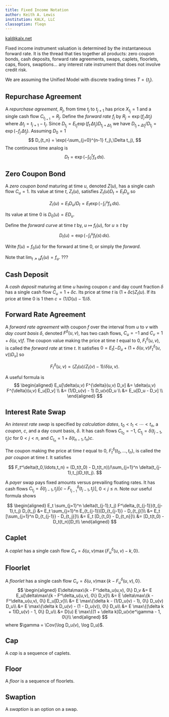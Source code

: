 ```yaml
---
title: Fixed Income Notation
author: Keith A. Lewis
institution: KALX, LLC
classoption: fleqn
---
```

<div id="kalx"><a href="mailto:kal@kalx.net">kal@kalx.net</a></div>

Fixed income instrument valuation is determined by the instantaneous
forward rate. It is the thread that ties together all products: zero
coupon bonds, cash deposits, forward rate agreements, swaps, caplets,
floorlets, caps, floors, swaptions... any interest rate instrument that
does not involve credit risk.

We are assuming the Unified Model with discrete trading times $T = \{t_j\}$.

## Repurchase Agreement

A _repurchase agreement_, $R_j$, from time $t_j$ to $t_{j+1}$ has price $X_{t_j} = 1$
and a single cash flow $C_{t_{j+1}} = R_j$. Define the _forward rate_
$f_j$ by $R_j = \exp(f_j\,\Delta t_j)$ where $\Delta t_j = t_{j+1} - t_j$.
Since $D_{t_j} = E_{t_j} \exp(f_t\,\Delta t_j)D_{t_j + \Delta t_j}$ we have
$D_{t_j + \Delta t_j}/D_{t_j} = \exp(-f_j\,\Delta t_j)$.  Assuming $D_0 = 1$
$$
D_{t_n} = \exp(-\sum_{j=0}^{n-1} f_j\,\Delta t_j),
$$
The continuous time analog is
$$
D_t = \exp(-\int_0^t f_s\,ds).
$$

## Zero Coupon Bond

A _zero coupon bond_ maturing at time $u$, denoted $Z(u)$, has a
single cash flow $C_u = 1$.  Its value at time $t$, $Z_t(u)$, satisfies
$Z_t(u)D_t = E_t D_u$ so

$$
Z_t(u) = E_t D_u/D_t = E_t \exp(-\int_t^u f_s\,ds).
$$

Its value at time $0$ is $D_0(u) = E D_u$.

Define the _forward curve_ at time $t$ by, $u\mapsto f_t(u)$,
for $u\ge t$ by 
$$
D_t(u) = \exp(-\int_t^u f_t(s)\,ds).
$$

Write $f(u) = f_0(u)$ for the forward at time 0, or simply the _forward_.

Note that $\lim_{t\nearrow u}f_t(u) = f_u$. ???

## Cash Deposit

A _cash deposit_ maturing at time $u$ having coupon $c$ and day count
fraction $\delta$ has a single cash flow $C_u = 1 + \delta c$. Its price
at time $t$ is $(1 + \delta c)Z_t(u)$. If its price at time 0 is 1 then
$c = (1/D(u) - 1)/\delta$.

## Forward Rate Agreement

A _forward rate agreement_ with coupon $f$ over the interval from $u$
to $v$ with _day count basis_ $\delta$, denoted $F^\delta(u,v)$, has
two cash flows, $C_u = -1$ and $C_v = 1 + \delta(u,v) f$.  The coupon
value making the price at time $t$ equal to 0, $F_t^\delta(u,v)$, is
called the _forward rate_ at time $t$.  It satisfies $0 = E_t[-D_u +
(1 + \delta(u,v)F_t^\delta(u,v))D_v]$ so

$$
F_t^\delta(u,v) = (Z_t(u)/Z_t(v) - 1)/\delta(u,v).
$$

A useful formula is
$$
\begin{aligned}
E_u[\delta(u,v) F^{\delta}(u,v) D_v] &= \delta(u,v) F^{\delta}(u,v) E_u[D_v] \\
	&= (1/D_u(v) - 1) D_u(v)D_u \\
	&= E_u[D_u - D_v] \\
\end{aligned}
$$

## Interest Rate Swap

An _interest rate swap_ is specified by _calculation dates_, $t_0 <
t_1 < \cdots < t_n$, a _coupon_, $c$, and a day count basis, $\delta$.
It has cash flows
$C_{t_0} = -1$,
$C_{t_j} = \delta(t_{j-1},t_j)c$ for $0 < j < n$, and
$C_{t_n} = 1 + \delta(t_{n-1},t_n)c$.

The coupon making the price at time $t$ equal to 0,
$F_t^\delta(t_0,\ldots,t_n)$, is called the _par coupon_ at time $t$.
It satisfies

$$
F_t^\delta(t_0,\ldots,t_n) = (D_t(t_0) - D_t(t_n))/\sum_{j=1}^n \delta(t_{j-1},t_j)D_t(t_j).
$$

A _payer_ swap pays fixed amounts versus prevailing floating rates. It has cash flows
$C_{t_j} = \delta(t_{j-1},t_j)[c - F^\delta_{t_{j-1}}(t_{j-1},t_j)]$, $0 < j \le n$.
Note our useful formula shows

$$
\begin{aligned}
E_t \sum_{j=1}^n \delta(t_{j-1},t_j) F^\delta_{t_{j-1}}(t_{j-1},t_j)  D_{t_j}
&= E_t \sum_{j=1}^n E_{t_{j-1}}[D_{t_{j-1}} - D_{t_j}]\\
&= E_t [\sum_{j=1}^n D_{t_{j-1}} - D_{t_j}]\\
&= E_t [D_{t_0} - D_{t_n}]\\
&= [D_t(t_0) - D_t(t_n)]D_t\\
\end{aligned}
$$


<!--
$\lim_{u\nearrow v} F_t(u,v) = f_t(v)$. ??? if $\delta(u,v) = v - u$.
-->

## Caplet

A _caplet_ has a single cash flow $C_v = \delta(u,v)\max\{F^\delta_u(u,v) - k, 0\}$.

## Floorlet

A _floorlet_ has a single cash flow $C_v = \delta(u,v)\max\{k - F^\delta_u(u,v), 0\}$.
$$
\begin{aligned}
E\delta\max\{k - F^\delta_u(u,v), 0\} D_v
&= E E_u[\delta\max\{k - F^\delta_u(u,v), 0\} D_v]\\
&= E \delta\max\{k - F^\delta_u(u,v), 0\} E_u[D_v]\\
&= E \max\{\delta k - (1/D_u(v) - 1), 0\} D_u(v) D_u\\
&= E \max\{\delta k D_u(v) - (1 - D_u(v)), 0\} D_u\\
&= E \max\{(\delta k + 1)D_u(v) - 1, 0\} D_u\\
&= D(u) E \max\{(1 + \delta k)D_u(v)e^\gamma - 1, 0\}\\
\end{aligned}
$$
where $\gamma = \Cov(\log D_u(v), \log D_u)$.

## Cap

A _cap_ is a sequence of caplets.

## Floor

A _floor_ is a sequence of floorlets.

## Swaption

A _swaption_ is an option on a swap.
